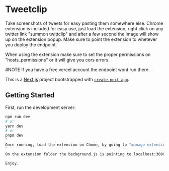 # Tweetclip
Take screenshots of tweets for easy pasting them somewhere else. 
Chrome extension is included for easy use, just load the extension, right click on any twitter link "summon twittclip" and after a few second the image will show up on the extension popup. Make sure to point the extension to whetever you deploy the endpoint.

When using the extension make sure to set the proper permissions on "hosts_permissions" or it will give you cors errors.

#NOTE
If you have a free vercel account the endpoint wont run there.

This is a [Next.js](https://nextjs.org/) project bootstrapped with [`create-next-app`](https://github.com/vercel/next.js/tree/canary/packages/create-next-app).

## Getting Started

First, run the development server:

```bash
npm run dev
# or
yarn dev
# or
pnpm dev
`
Once running, load the extension on Chome, by going to "manage extension" -> "Load Unpacked".
`
On the extension folder the background.js is pointing to localhost:3000 to get the sreenshots if you launch the next app on a different port make sure yo change that in the background.js.

Enjoy.

